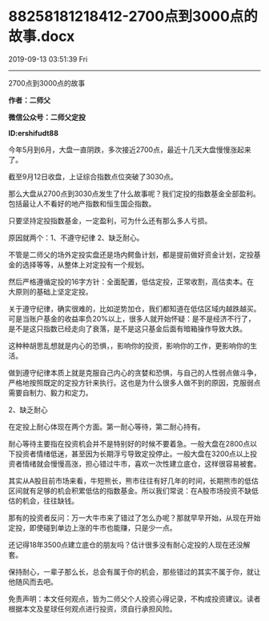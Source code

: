 # 88258181218412-2700点到3000点的故事.docx

2019-09-13 03:51:39 Fri

----

2700点到3000点的故事

__作者：二师父__

__微信公众号：二师父定投__

__ID:ershifudt88__

今年5月到6月，大盘一直阴跌，多次接近2700点，最近十几天大盘慢慢涨起来了。

截至9月12日收盘，上证综合指数点位突破了3030点。

那么大盘从2700点到3030点发生了什么故事呢？我们定投的指数基金全部盈利。包括最让人不看好的地产指数和恒生国企指数。

只要坚持定投指数基金，一定盈利，可为什么还有那么多人亏损。

原因就两个：1、不遵守纪律 2、缺乏耐心。

不管是二师父的场外定投实盘还是场内鳄鱼计划，都是提前做好资金计划，定投基金的选择等等，从整体上对定投有一个规划。

然后严格遵循定投的16字方针：全面配置，低估定投，正常收割，高估卖本。在大原则的基础上坚定定投。

关于遵守纪律，确实很难的，比如逆势加仓，我们都知道在低估区域内越跌越买。可是当账户基金的收益率负20%以上，很多人就开始怀疑：是不是经济不行了，是不是这只指数已经走向了衰落，是不是这只基金后面有暗箱操作导致大跌。

这种种胡思乱想就是内心的恐惧，，影响你的投资，影响你的工作，更影响你的生活。

做到遵守纪律本质上就是克服自己内心的贪婪和恐惧，与自己的人性弱点做斗争，严格地按照既定的定投方针来执行。这也是为什么很多人做不到的原因，克服弱点需要自制力、毅力和定力。

2、缺乏耐心

在定投上耐心体现在两个方面。第一耐心等待，第二耐心持有。

耐心等待主要指在投资机会并不是特别好的时候不要着急。一般大盘在2800点以下投资者情绪低迷，甚至因为长期浮亏导致定投停止。一般大盘在3200点以上投资者情绪就会慢慢高涨，担心错过牛市，喜欢一次性建立底仓，这样很容易被套。

其实从A股目前市场来看，牛短熊长，熊市往往有好几年的时间，长期熊市的低估区间就有足够的机会积累低估的指数基金。所以我们常说：在A股市场投资不缺低估的机会，往往缺钱。

那有的投资者反问：万一大牛市来了错过了怎么办呢？那就早早开始，从现在开始定投，即使碰到单边上涨的牛市也能赚，只是少一点。

还记得18年3500点建立底仓的朋友吗？估计很多没有耐心定投的人现在还没解套。

保持耐心，一辈子那么长，总会有属于你的机会，那些错过的其实不属于你，就让他随风而去吧。

免责声明：本文任何观点，皆为二师父个人投资心得记录，不构成投资建议。读者根据本文及星球任何观点进行投资，须自行承担风险。

